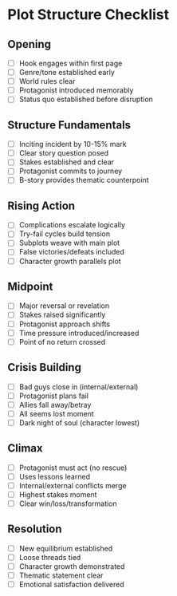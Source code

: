<!-- Powered by XIAOMA™ Core -->

# Plot Structure Checklist

## Opening

- [ ] Hook engages within first page
- [ ] Genre/tone established early
- [ ] World rules clear
- [ ] Protagonist introduced memorably
- [ ] Status quo established before disruption

## Structure Fundamentals

- [ ] Inciting incident by 10-15% mark
- [ ] Clear story question posed
- [ ] Stakes established and clear
- [ ] Protagonist commits to journey
- [ ] B-story provides thematic counterpoint

## Rising Action

- [ ] Complications escalate logically
- [ ] Try-fail cycles build tension
- [ ] Subplots weave with main plot
- [ ] False victories/defeats included
- [ ] Character growth parallels plot

## Midpoint

- [ ] Major reversal or revelation
- [ ] Stakes raised significantly
- [ ] Protagonist approach shifts
- [ ] Time pressure introduced/increased
- [ ] Point of no return crossed

## Crisis Building

- [ ] Bad guys close in (internal/external)
- [ ] Protagonist plans fail
- [ ] Allies fall away/betray
- [ ] All seems lost moment
- [ ] Dark night of soul (character lowest)

## Climax

- [ ] Protagonist must act (no rescue)
- [ ] Uses lessons learned
- [ ] Internal/external conflicts merge
- [ ] Highest stakes moment
- [ ] Clear win/loss/transformation

## Resolution

- [ ] New equilibrium established
- [ ] Loose threads tied
- [ ] Character growth demonstrated
- [ ] Thematic statement clear
- [ ] Emotional satisfaction delivered

